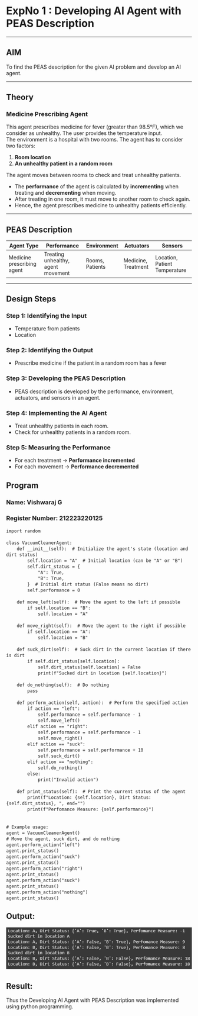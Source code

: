 # ExpNo 1 : Developing AI Agent with PEAS Description

---

## AIM
To find the PEAS description for the given AI problem and develop an AI agent.  

---

## Theory

### Medicine Prescribing Agent
This agent prescribes medicine for fever (greater than 98.5°F), which we consider as unhealthy. The user provides the temperature input.  
The environment is a hospital with two rooms. The agent has to consider two factors:  

1. **Room location**  
2. **An unhealthy patient in a random room**  

The agent moves between rooms to check and treat unhealthy patients.  

- The **performance** of the agent is calculated by **incrementing** when treating and **decrementing** when moving.  
- After treating in one room, it must move to another room to check again.  
- Hence, the agent prescribes medicine to unhealthy patients efficiently.  

---

## PEAS Description

| Agent Type                  | Performance                        | Environment       | Actuators              | Sensors                      |
|-----------------------------|------------------------------------|------------------|------------------------|------------------------------|
| Medicine prescribing agent  | Treating unhealthy, agent movement | Rooms, Patients  | Medicine, Treatment    | Location, Patient Temperature |

---

## Design Steps

### Step 1: Identifying the Input
- Temperature from patients  
- Location  

### Step 2: Identifying the Output
- Prescribe medicine if the patient in a random room has a fever  

### Step 3: Developing the PEAS Description
- PEAS description is developed by the performance, environment, actuators, and sensors in an agent.  

### Step 4: Implementing the AI Agent
- Treat unhealthy patients in each room.  
- Check for unhealthy patients in a random room.  

### Step 5: Measuring the Performance
- For each treatment → **Performance incremented**  
- For each movement → **Performance decremented**  

## Program

### Name: Vishwaraj G
### Register Number: 212223220125

```
import random

class VacuumCleanerAgent:
    def __init__(self):  # Initialize the agent's state (location and dirt status)
        self.location = "A"  # Initial location (can be "A" or "B")
        self.dirt_status = {
            "A": True,
            "B": True,
        }  # Initial dirt status (False means no dirt)
        self.performance = 0

    def move_left(self):  # Move the agent to the left if possible
        if self.location == "B":
            self.location = "A"

    def move_right(self):  # Move the agent to the right if possible
        if self.location == "A":
            self.location = "B"

    def suck_dirt(self):  # Suck dirt in the current location if there is dirt
        if self.dirt_status[self.location]:
            self.dirt_status[self.location] = False
            print(f"Sucked dirt in location {self.location}")

    def do_nothing(self):  # Do nothing
        pass

    def perform_action(self, action):  # Perform the specified action
        if action == "left":
            self.performance = self.performance - 1
            self.move_left()
        elif action == "right":
            self.performance = self.performance - 1
            self.move_right()
        elif action == "suck":
            self.performance = self.performance + 10
            self.suck_dirt()
        elif action == "nothing":
            self.do_nothing()
        else:
            print("Invalid action")

    def print_status(self):  # Print the current status of the agent
        print(f"Location: {self.location}, Dirt Status: {self.dirt_status}, ", end="")
        print(f"Perfomance Measure: {self.performance}")


# Example usage:
agent = VacuumCleanerAgent()
# Move the agent, suck dirt, and do nothing
agent.perform_action("left")
agent.print_status()
agent.perform_action("suck")
agent.print_status()
agent.perform_action("right")
agent.print_status()
agent.perform_action("suck")
agent.print_status()
agent.perform_action("nothing")
agent.print_status()
```
## Output:
![alt text](image.png)
## Result:
Thus the Developing AI Agent with PEAS Description was implemented using python programming.